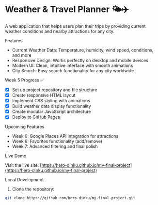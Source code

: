# Weather & Travel Planner 🌤️✈️

A web application that helps users plan their trips by providing current weather conditions and nearby attractions for any city.

Features

- Current Weather Data: Temperature, humidity, wind speed, conditions, and more
- Responsive Design: Works perfectly on desktop and mobile devices
- Modern UI: Clean, intuitive interface with smooth animations
- City Search: Easy search functionality for any city worldwide

Week 5 Progress ✅

- [x] Set up project repository and file structure
- [x] Create responsive HTML layout
- [x] Implement CSS styling with animations
- [x] Build weather data display functionality
- [x] Create modular JavaScript architecture
- [x] Deploy to GitHub Pages

Upcoming Features

- Week 6: Google Places API integration for attractions
- Week 6: Favorites functionality (add/remove)
- Week 7: Advanced filtering and final polish

 Live Demo

Visit the live site: [https://hero-dinku.github.io/my-final-project](https://hero-dinku.github.io/my-final-project)

 Local Development

1. Clone the repository:
```bash
git clone https://github.com/hero-dinku/my-final-project.git